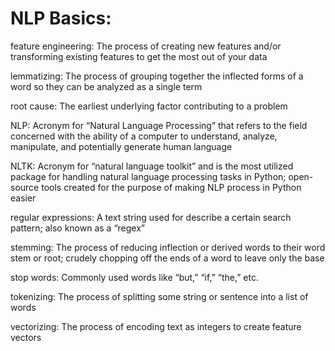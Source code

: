 # NLP Basics:

feature engineering: The process of creating new features and/or transforming existing features to get the most out of your data

lemmatizing: The process of grouping together the inflected forms of a word so they can be analyzed as a single term

root cause: The earliest underlying factor contributing to a problem

NLP: Acronym for “Natural Language Processing” that refers to the field concerned with the ability of a computer to understand, analyze, manipulate, and potentially generate human language

NLTK: Acronym for “natural language toolkit” and is the most utilized package for handling natural language processing tasks in Python; open-source tools created for the purpose of making NLP process in Python easier

regular expressions: A text string used for describe a certain search pattern; also known as a “regex”

stemming: The process of reducing inflection or derived words to their word stem or root; crudely chopping off the ends of a word to leave only the base

stop words: Commonly used words like “but,” “if,” “the,” etc.

tokenizing: The process of splitting some string or sentence into a list of words

vectorizing: The process of encoding text as integers to create feature vectors
